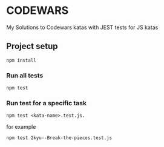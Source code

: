 # CODEWARS
My Solutions to Codewars katas with JEST tests for JS katas
## Project setup
```
npm install
```

### Run all tests
```
npm test
```
###  Run test for a specific task
```
npm test <kata-name>.test.js.
```
for example 
```
npm test 2kyu--Break-the-pieces.test.js
```
